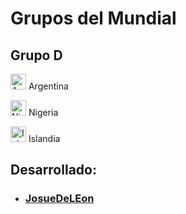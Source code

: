 # Grupos del Mundial

## Grupo D
<img alt="Argentina" src="http://flags.fmcdn.net/data/flags/w580/ar.png" width="25" height="25"> Argentina 

<img alt="Nigeria" src="http://flags.fmcdn.net/data/flags/w580/ng.png" width="25" height="25"> Nigeria 

<img alt="Islandia" src="http://flags.fmcdn.net/data/flags/w580/is.png" width="25" height="25"> Islandia
## Desarrollado:

- ### [JosueDeLEon](https://www.instagram.com/brokispty/) 
